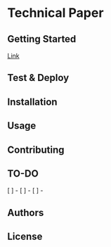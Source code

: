 # Technical Paper

## Getting Started

[Link](https://www.kaggle.com/bidyutchanda/sarcastic-headlines-detection-acc-89-4/notebook)


## Test & Deploy

## Installation

## Usage

## Contributing

## TO-DO
[ ] -
[ ] -
[ ] -


## Authors

## License
